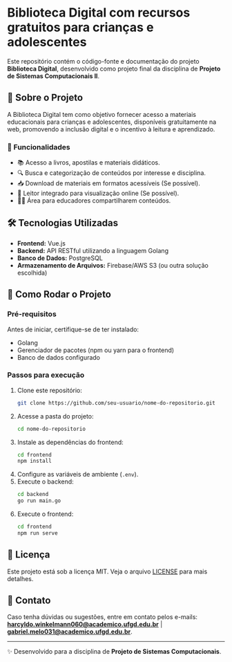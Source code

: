 # Biblioteca Digital com recursos gratuitos para crianças e adolescentes

Este repositório contém o código-fonte e documentação do projeto **Biblioteca Digital**, desenvolvido como projeto final da disciplina de **Projeto de Sistemas Computacionais II**.

## 📌 Sobre o Projeto
A Biblioteca Digital tem como objetivo fornecer acesso a materiais educacionais para crianças e adolescentes, disponíveis gratuitamente na web, promovendo a inclusão digital e o incentivo à leitura e aprendizado.

### 🎯 Funcionalidades
- 📚 Acesso a livros, apostilas e materiais didáticos.
- 🔍 Busca e categorização de conteúdos por interesse e disciplina.
- 📥 Download de materiais em formatos acessíveis (Se possível).
- 📖 Leitor integrado para visualização online (Se possível).
- 👩‍🏫 Área para educadores compartilharem conteúdos.

## 🛠️ Tecnologias Utilizadas
- **Frontend:** Vue.js
- **Backend:** API RESTful utilizando a linguagem Golang
- **Banco de Dados:** PostgreSQL
- **Armazenamento de Arquivos:** Firebase/AWS S3 (ou outra solução escolhida)

## 🚀 Como Rodar o Projeto
### Pré-requisitos
Antes de iniciar, certifique-se de ter instalado:
- Golang
- Gerenciador de pacotes (npm ou yarn para o frontend)
- Banco de dados configurado

### Passos para execução
1. Clone este repositório:
   ```sh
   git clone https://github.com/seu-usuario/nome-do-repositorio.git
   ```
2. Acesse a pasta do projeto:
   ```sh
   cd nome-do-repositorio
   ```
3. Instale as dependências do frontend:
   ```sh
   cd frontend
   npm install
   ```
4. Configure as variáveis de ambiente (`.env`).
5. Execute o backend:
   ```sh
   cd backend
   go run main.go
   ```
6. Execute o frontend:
   ```sh
   cd frontend
   npm run serve
   ```

## 📄 Licença
Este projeto está sob a licença MIT. Veja o arquivo [LICENSE](LICENSE) para mais detalhes.

## 📩 Contato
Caso tenha dúvidas ou sugestões, entre em contato pelos e-mails: **harcyldo.winkelmann060@academico.ufgd.edu.br** | **gabriel.melo031@academico.ufgd.edu.br**.

---

✨ Desenvolvido para a disciplina de **Projeto de Sistemas Computacionais**.
